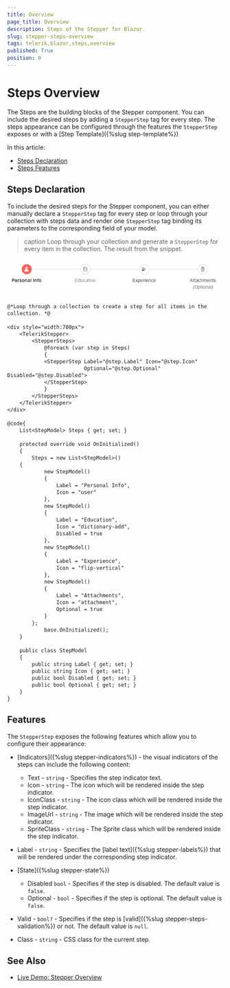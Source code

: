 ```yaml
---
title: Overview
page_title: Overview
description: Steps of the Stepper for Blazor.
slug: stepper-steps-overview
tags: telerik,blazor,steps,overview
published: True
position: 0
---
```


# Steps Overview

The Steps are the building blocks of the Stepper component. You can include the desired steps by adding a  `StepperStep` tag for every step. The steps appearance can be configured through the features the `StepperStep` exposes or with a [Step Template]({%slug step-template%})

In this article:

* [Steps Declaration](#steps-declaration)
* [Steps Features](#features)

## Steps Declaration

To include the desired steps for the Stepper component, you can either manually declare a `StepperStep` tag for every step or loop through your collection with steps data and render one `StepperStep` tag binding its parameters to the corresponding field of your model.

>caption Loop through your collection and generate a `StepperStep` for every item in the collection. The result from the snippet.

![Steps collection](images/steps-collection-example.png)

````CSHTML
@*Loop through a collection to create a step for all items in the collection. *@

<div style="width:700px">
    <TelerikStepper>
        <StepperSteps>
            @foreach (var step in Steps)
            {
            <StepperStep Label="@step.Label" Icon="@step.Icon" 
                         Optional="@step.Optional" Disabled="@step.Disabled">
            </StepperStep>
            }
        </StepperSteps>
    </TelerikStepper>
</div>

@code{
    List<StepModel> Steps { get; set; }

    protected override void OnInitialized()
    {
        Steps = new List<StepModel>()
    {
            new StepModel()
            {
                Label = "Personal Info",
                Icon = "user"
            },
            new StepModel()
            {
                Label = "Education",
                Icon = "dictionary-add",
                Disabled = true
            },
            new StepModel()
            {
                Label = "Experience",
                Icon = "flip-vertical"
            },
            new StepModel()
            {
                Label = "Attachments",
                Icon = "attachment",
                Optional = true
            }
        };
            base.OnInitialized();
    }

    public class StepModel
    {
        public string Label { get; set; }
        public string Icon { get; set; }
        public bool Disabled { get; set; }
        public bool Optional { get; set; }
    }
}
````

## Features

The `StepperStep` exposes the following features which allow you to configure their appearance:

* [Indicators]({%slug stepper-indicators%}) - the visual indicators of the steps can include the following content:
    * Text - `string` - Specifies the step indicator text.
    * Icon - `string` - The icon which will be rendered inside the step indicator.
    * IconClass - `string` - The icon class which will be rendered inside the step indicator.
    * ImageUrl - `string` - The image which will be rendered inside the step indicator.
    * SpriteClass - `string` - The Sprite class which will be rendered inside the step indicator.
    
* Label - `string` - Specifies the [label text]({%slug stepper-labels%}) that will be rendered under the corresponding step indicator.

* [State]({%slug stepper-state%})
    * Disabled `bool` - Specifies if the step is disabled. The default value is `false`.
    * Optional - `bool` - Specifies if the step is optional. The default value is `false`.

* Valid - `bool?` - Specifies if the step is [valid]({%slug stepper-steps-validation%}) or not. The default value is `null`.

* Class - `string` - CSS class for the current step.

## See Also

  * [Live Demo: Stepper Overview](https://demos.telerik.com/blazor-ui/stepper/overview)